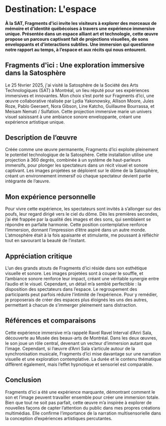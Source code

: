 # Destination: L'espace

#### À la SAT, Fragments d'ici invite les visiteurs à explorer des morceaux de mémoire et d’identité québécoises à travers une expérience immersive unique. Présentée dans un espace alliant art et technologie, cette œuvre propose un parcours captivant fait de projections visuelles, de sons enveloppants et d’interactions subtiles. Une immersion qui questionne notre rapport au temps, à l’espace et aux récits qui nous entourent.


## Fragments d'ici : Une exploration immersive dans la Satosphère

Le 25 février 2025, j'ai visité la Satosphère de la Société des Arts Technologiques (SAT) à Montréal, un lieu réputé pour ses expériences immersives et innovantes. Mon choix s’est porté sur Fragments d’ici, une œuvre collaborative réalisée par Lydia Yakonowsky, Allison Moore, Jules Roze, Pablo Geeraert, Nora Gibson, Line Katcho, Guillaume Bourrassa, et Meisam Nemati / Sulfation. Cette projection immersive marie un univers visuel saisissant à une ambiance sonore enveloppante, créant une expérience artistique unique.

## Description de l’œuvre

Créée comme une œuvre permanente, Fragments d’ici exploite pleinement le potentiel technologique de la Satosphère. Cette installation utilise une projection à 360 degrés, combinée à un système de haut-parleurs immersifs, pour plonger les spectateurs dans un récit visuel et sonore captivant. Les images projetées se déploient sur le dôme de la Satosphère, créant un environnement immersif où chaque spectateur devient partie intégrante de l’œuvre.

## Mon expérience personnelle

Pour vivre cette expérience, les spectateurs sont invités à s’allonger sur des poufs, leur regard dirigé vers le ciel du dôme. Dès les premières secondes, j’ai été frappée par la qualité des images et des sons, qui semblaient se répondre en parfaite harmonie. Cette position contemplative renforce l’immersion, donnant l’impression d’être aspiré dans un autre monde. L’atmosphère était à la fois apaisante et stimulante, me poussant à réfléchir tout en savourant la beauté de l’instant.

## Appréciation critique

L’un des grands atouts de Fragments d’ici réside dans son esthétique visuelle et sonore. Les images projetées sont à couper le souffle, et l’ambiance sonore renforce leur impact, créant une véritable synergie entre l’audio et le visuel. Cependant, un détail m’a semblé perfectible : la disposition des spectateurs dans l’espace. Le regroupement des participants peut parfois réduire l’intimité de l’expérience. Pour y remédier, je proposerais de créer des espaces plus éloignés les uns des autres, permettant à chacun de s’immerger pleinement sans distraction.

## Références et comparaisons

Cette expérience immersive m’a rappelé Ravel Ravel Interval d’Anri Sala, découverte au Musée des beaux-arts de Montréal. Dans les deux œuvres, le son joue un rôle central, devenant un vecteur d’immersion autant que l’image. Cependant, si l’œuvre d’Anri Sala s’articule autour de la synchronisation musicale, Fragments d’ici mise davantage sur une narration visuelle et une exploration contemplative. La durée et le contenu thématique diffèrent également, mais l’effet hypnotique et sensoriel est comparable.

## Conclusion

Fragments d’ici a été une expérience marquante, démontrant comment le son et l’image peuvent travailler ensemble pour créer une immersion totale. Bien que tout ne soit pas parfait, cette œuvre m’a inspirée à explorer de nouvelles façons de capter l’attention du public dans mes propres créations multimédias. Elle confirme l’importance de la narration multisensorielle dans la conception d’expériences artistiques percutantes.
